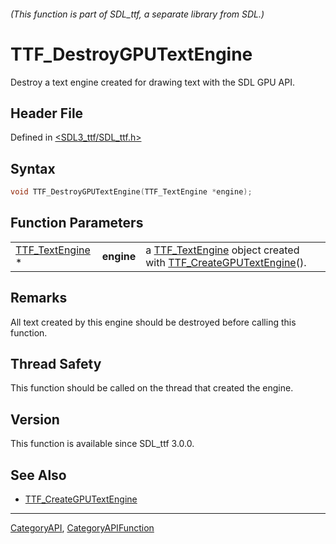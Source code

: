 ###### (This function is part of SDL_ttf, a separate library from SDL.)
# TTF_DestroyGPUTextEngine

Destroy a text engine created for drawing text with the SDL GPU API.

## Header File

Defined in [<SDL3_ttf/SDL_ttf.h>](https://github.com/libsdl-org/SDL_ttf/blob/main/include/SDL3_ttf/SDL_ttf.h)

## Syntax

```c
void TTF_DestroyGPUTextEngine(TTF_TextEngine *engine);
```

## Function Parameters

|                                    |            |                                                                                                              |
| ---------------------------------- | ---------- | ------------------------------------------------------------------------------------------------------------ |
| [TTF_TextEngine](TTF_TextEngine) * | **engine** | a [TTF_TextEngine](TTF_TextEngine) object created with [TTF_CreateGPUTextEngine](TTF_CreateGPUTextEngine)(). |

## Remarks

All text created by this engine should be destroyed before calling this
function.

## Thread Safety

This function should be called on the thread that created the engine.

## Version

This function is available since SDL_ttf 3.0.0.

## See Also

- [TTF_CreateGPUTextEngine](TTF_CreateGPUTextEngine)

----
[CategoryAPI](CategoryAPI), [CategoryAPIFunction](CategoryAPIFunction)

